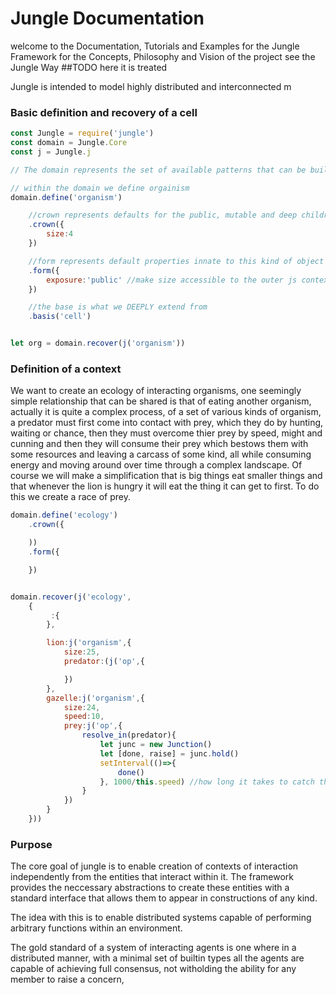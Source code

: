 # Jungle Documentation

welcome to the Documentation, Tutorials and Examples for the Jungle Framework for the Concepts, Philosophy and Vision of the project see the Jungle Way \#\#TODO here it is treated

Jungle is intended to model highly distributed and interconnected m

### Basic definition and recovery of a cell

```js
const Jungle = require('jungle')
const domain = Jungle.Core
const j = Jungle.j

// The domain represents the set of available patterns that can be built in a context

// within the domain we define orgainism
domain.define('organism')

    //crown represents defaults for the public, mutable and deep children
    .crown({
        size:4
    })

    //form represents default properties innate to this kind of object
    .form({
        exposure:'public' //make size accessible to the outer js context
    })

    //the base is what we DEEPLY extend from
    .basis('cell')


let org = domain.recover(j('organism'))
```

### Definition of a context

We want to create an ecology of interacting organisms, one seemingly simple relationship that can be shared is that of eating another organism,  actually it is quite a complex process, of a set of various kinds of organism, a predator must first come into contact with prey, which they do by hunting, waiting or chance, then they must overcome thier prey by speed, might and cunning and then they will consume their prey which bestows them with some resources and leaving a carcass of some kind, all while consuming energy and moving around over time through a complex landscape. Of course we will make a simplification that is big things eat smaller things and that whenever the lion is hungry it will eat the thing it can get to first. To do this we create a race of prey.

```js
domain.define('ecology')
    .crown({

    ))
    .form({

    })      


domain.recover(j('ecology',
    {    
         :{
        },

        lion:j('organism',{
            size:25,
            predator:(j('op',{

            })
        },
        gazelle:j('organism',{
            size:24,
            speed:10,
            prey:j('op',{
                resolve_in(predator){
                    let junc = new Junction()
                    let [done, raise] = junc.hold()
                    setInterval(()=>{
                        done()
                    }, 1000/this.speed) //how long it takes to catch the prey
                }
            })
        }
    }))
```

### Purpose

The core goal of jungle is to enable creation of contexts of interaction independently from the entities that interact within it. The framework provides the neccessary abstractions to create these entities with a standard interface that allows them to appear in constructions of any kind.

The idea with this is to enable distributed systems capable of performing arbitrary functions within an environment.

The gold standard of a system of interacting agents is one where in a distributed manner, with a minimal set of builtin types all the agents are capable of achieving full consensus, not witholding the ability for any member to raise a concern,

